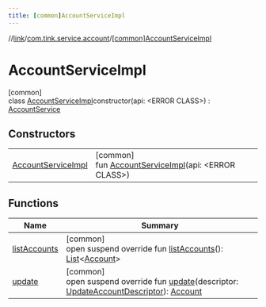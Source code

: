 ```yaml
---
title: [common]AccountServiceImpl
---
```

//[link](../../../index.html)/[com.tink.service.account](../index.html)/[[common]AccountServiceImpl](index.html)



# AccountServiceImpl



[common]\
class [AccountServiceImpl](index.html)constructor(api: &lt;ERROR CLASS&gt;) : [AccountService](../[common]-account-service/index.html)



## Constructors


| | |
|---|---|
| [AccountServiceImpl](-account-service-impl.html) | [common]<br>fun [AccountServiceImpl](-account-service-impl.html)(api: &lt;ERROR CLASS&gt;) |


## Functions


| Name | Summary |
|---|---|
| [listAccounts](list-accounts.html) | [common]<br>open suspend override fun [listAccounts](list-accounts.html)(): [List](https://kotlinlang.org/api/latest/jvm/stdlib/kotlin.collections/-list/index.html)&lt;[Account](../../com.tink.model.account/[common]-account/index.html)&gt; |
| [update](update.html) | [common]<br>open suspend override fun [update](update.html)(descriptor: [UpdateAccountDescriptor](../[common]-update-account-descriptor/index.html)): [Account](../../com.tink.model.account/[common]-account/index.html) |

